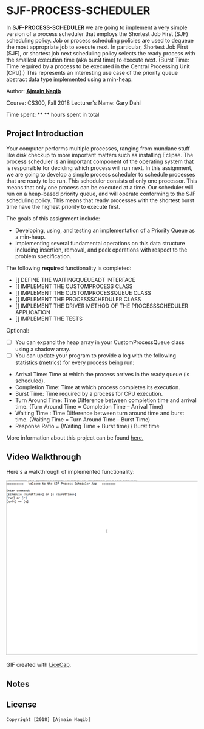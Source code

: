 ﻿# SJF-PROCESS-SCHEDULER
 
In **SJF-PROCESS-SCHEDULER** we are going to implement a very simple version of a process scheduler that employs the Shortest Job First (SJF) scheduling policy. Job or process scheduling policies are used to dequeue the most appropriate job to execute next. In particular, Shortest Job First (SJF), or shortest job next scheduling policy selects the ready process with the smallest execution time (aka burst time) to execute next. (Burst Time: Time required by a process to be executed in the Central Processing Unit (CPU).) This represents an interesting use case of the priority queue abstract data type implemented using a min-heap.

Author: **[Ajmain Naqib](mailto:naqib@wisc.edu)**

Course: CS300, Fall 2018    Lecturer's Name: Gary Dahl

Time spent: **  ** hours spent in total

## Project Introduction
Your computer performs multiple processes, ranging from mundane stuff like disk checkup to more important matters such as installing Eclipse. The process scheduler is an important component of the operating system that is responsible for deciding which process will run next. In this assignment, we are going to develop a simple process scheduler to schedule processes that are ready to be run. This scheduler consists of only one processor. This means that only one process can be executed at a time. Our scheduler will run on a heap-based priority queue, and will operate conforming to the SJF scheduling policy. This means that ready processes with the shortest burst time have the highest priority to execute first. 

The goals of this assignment include:

* Developing, using, and testing an implementation of a Priority Queue as a min-heap.  
* Implementing several fundamental operations on this data structure including insertion, removal, and peek operations with respect to the problem specification.



The following **required** functionality is completed:

* [] DEFINE THE WAITINGQUEUEADT INTERFACE
* [] IMPLEMENT THE CUSTOMPROCESS CLASS
* [] IMPLEMENT THE CUSTOMPROCESSQUEUE CLASS
* [] IMPLEMENT THE PROCESSSCHEDULER CLASS
* [] IMPLEMENT THE DRIVER METHOD OF THE PROCESSSCHEDULER APPLICATION
* [] IMPLEMENT THE TESTS

Optional: 
* [ ] You can expand the heap array in your CustomProcessQueue class using a shadow array.
* [ ] You can update your program to provide a log with the following statistics (metrics) for every process being run:
 - Arrival Time: Time at which the process arrives in the ready queue (is scheduled).
 - Completion Time: Time at which process completes its execution.
 - Burst Time: Time required by a process for CPU execution.
 - Turn Around Time: Time Difference between completion time and arrival time.  (Turn Around Time = Completion Time – Arrival Time)
 - Waiting Time : Time Difference between turn around time and burst time. (Waiting Time = Turn Around Time – Burst Time)
 - Response Ratio = (Waiting Time + Burst time) / Burst time

More information about this project can be found [here.](http://cs300-www.cs.wisc.edu/wp/index.php/2018/11/26/p10-sjf-process-scheduler/) 

## Video Walkthrough

Here's a walkthrough of implemented functionality:

<img src='walkthrough.gif' title='Video Walkthrough' width='' alt='Video Walkthrough' />

GIF created with [LiceCap](http://www.cockos.com/licecap/).


## Notes


## License

    Copyright [2018] [Ajmain Naqib]


